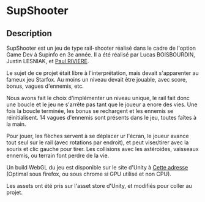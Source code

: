 # SupShooter

## Description

SupShooter est un jeu de type rail-shooter réalisé dans le cadre de l'option Game Dev à Supinfo en 3e année.
Il a été réalisé par Lucas BOISBOURDIN, Justin LESNIAK, et [Paul RIVIERE](https://github.com/Paul-Riviere).

Le sujet de ce projet était libre à l'interprétation, mais devait s'apparenter au fameux jeu Starfox.
Au moins un niveau devait être jouable, avec score, bonus, vagues d'ennemis, etc.

Nous avons fait le choix d'implémenter un niveau unique, le rail fait donc une boucle et le jeu ne s'arrête pas tant que le joueur a enore des vies.
Une fois la boucle terminée, les bonus se rechargent et les ennemis se réinitialisent.
14 vagues d'ennemis sont présents dans le jeu, toutes faîtes à la main.

Pour jouer, les flèches servent à se déplacer ur l'écran, le joueur avance tout seul sur le rail (avec rotations par endroit), et peut viser/tirer avec la souris et clic gauche pour tirer. Les collisions avec les astéroides, vaisseaux ennemis, ou terrain font perdre de la vie.

Un build WebGL du jeu est disponible sur le site d'Unity à [Cette adresse](https://play.unity.com/mg/other/final-project-10) (Optimal sous firefox, ou sous chrome si GPU utilisé et non CPU).

Les assets ont été pris sur l'asset store d'Unity, et modifiés pour coller au projet.

